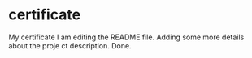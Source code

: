 # certificate
My certificate
I am editing the README file. Adding some more details about the proje
ct description. 
Done.
